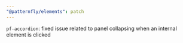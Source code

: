 ```yaml
---
"@patternfly/elements": patch
---
```


`pf-accordion`: fixed issue related to panel collapsing when an internal element is clicked